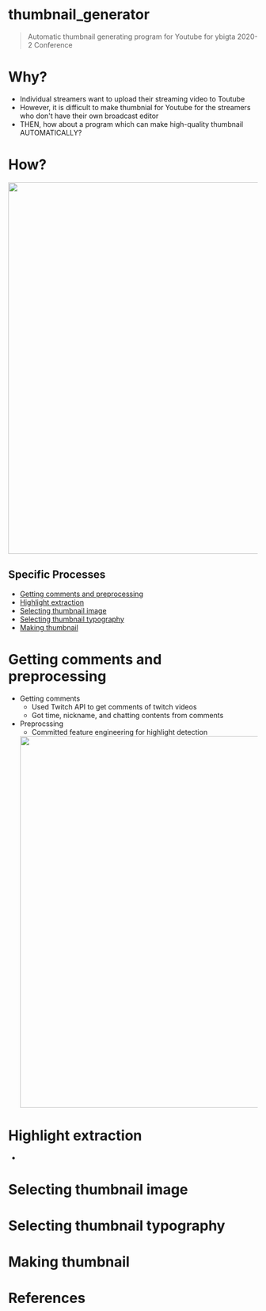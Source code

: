 # thumbnail_generator
> Automatic thumbnail generating program for Youtube
for ybigta 2020-2 Conference  

# Why?
- Individual streamers want to upload their streaming video to Toutube
- However, it is difficult to make thumbnial for Youtube for the streamers who don't have their own broadcast editor
- THEN, how about a program which can make high-quality thumbnail AUTOMATICALLY?

# How?
<div>
<img width="750" src="https://user-images.githubusercontent.com/61009073/103165819-aa3ab800-485f-11eb-845e-0ac5abf798d2.png">
</div>

## Specific Processes
- [Getting comments and preprocessing](https://github.com/sopogen/thumbnail_generator#Getting-comments-and-preprocessing)
- [Highlight extraction](https://github.com/sopogen/thumbnail_generator#Highlight-extraction)
- [Selecting thumbnail image](https://github.com/sopogen/thumbnail_generator#Selecting-thumbnail-image)
- [Selecting thumbnail typography](https://github.com/sopogen/thumbnail_generator#Selecting-thumbnail-typography)
- [Making thumbnail](https://github.com/sopogen/thumbnail_generator#Making-thumbnail)

# Getting comments and preprocessing
- Getting comments
  - Used Twitch API to get comments of twitch videos
  - Got time, nickname, and chatting contents from comments
- Preprocssing
  - Committed feature engineering for highlight detection
  <div>
  <img width="750" src=https://user-images.githubusercontent.com/61009073/103359055-79c27a80-4afa-11eb-85f7-0d092acc89d4.png>
  </div>
  
# Highlight extraction
- 

# Selecting thumbnail image

# Selecting thumbnail typography

# Making thumbnail

# References

